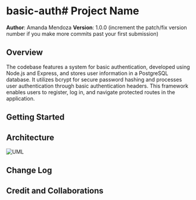 # basic-auth# Project Name

**Author**: Amanda Mendoza
**Version**: 1.0.0 (increment the patch/fix version number if you make more commits past your first submission)

## Overview
The codebase features a system for basic authentication, developed using Node.js and Express, and stores user information in a PostgreSQL database. It utilizes bcrypt for secure password hashing and processes user authentication through basic authentication headers. This framework enables users to register, log in, and navigate protected routes in the application.

## Getting Started


## Architecture
![UML](./Screenshot%202024-05-12%20at%205.03.47 PM.png)

## Change Log


## Credit and Collaborations
